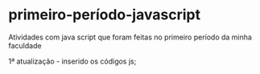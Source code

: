 # primeiro-período-javascript
Atividades com java script que foram feitas no primeiro período da minha faculdade

1ª atualização - inserido os códigos js;
